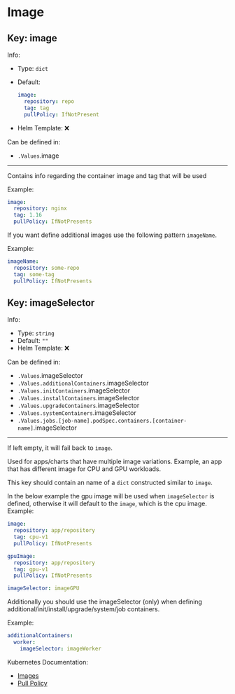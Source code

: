 # Image

## Key: image

Info:

- Type: `dict`
- Default:

  ```yaml
  image:
    repository: repo
    tag: tag
    pullPolicy: IfNotPresent
  ```

- Helm Template: ❌

Can be defined in:

- `.Values`.image

---

Contains info regarding the container image and tag that will be used

Example:

```yaml
image:
  repository: nginx
  tag: 1.16
  pullPolicy: IfNotPresents
```

If you want define additional images use the following pattern `imageName`.

Example:

```yaml
imageName:
  repository: some-repo
  tag: some-tag
  pullPolicy: IfNotPresents
```

## Key: imageSelector

Info:

- Type: `string`
- Default: `""`
- Helm Template: ❌

Can be defined in:

- `.Values`.imageSelector
- `.Values.additionalContainers`.imageSelector
- `.Values.initContainers`.imageSelector
- `.Values.installContainers`.imageSelector
- `.Values.upgradeContainers`.imageSelector
- `.Values.systemContainers`.imageSelector
- `.Values.jobs.[job-name].podSpec.containers.[container-name]`.imageSelector

---

If left empty, it will fail back to `image`.

Used for apps/charts that have multiple image variations.
Example, an app that has different image for CPU and GPU workloads.

This key should contain an name of a `dict` constructed similar to `image`.

In the below example the gpu image will be used when `imageSelector` is defined,
otherwise it will default to the `image`, which is the cpu image.
Example:

```yaml
image:
  repository: app/repository
  tag: cpu-v1
  pullPolicy: IfNotPresents

gpuImage:
  repository: app/repository
  tag: gpu-v1
  pullPolicy: IfNotPresents

imageSelector: imageGPU
```

Additionally you should use the imageSelector (only) when defining
additional/init/install/upgrade/system/job containers.

Example:

```yaml
additionalContainers:
  worker:
    imageSelector: imageWorker
```

Kubernetes Documentation:

- [Images](https://kubernetes.io/docs/concepts/containers/images)
- [Pull Policy](https://kubernetes.io/docs/concepts/containers/images/#image-pull-policy)
